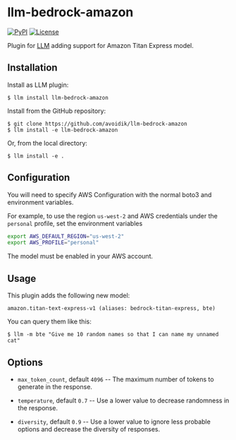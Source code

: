 # llm-bedrock-amazon

[![PyPI](https://img.shields.io/pypi/v/llm-bedrock-amazon.svg)](https://pypi.org/project/llm-bedrock-amazon/)
[![License](https://img.shields.io/badge/license-Apache%202.0-blue.svg)](https://github.com/avoidik/llm-bedrock-amazon/blob/main/LICENSE)

Plugin for [LLM](https://llm.datasette.io/) adding support for Amazon Titan Express model.

## Installation

Install as LLM plugin:

```terminal
$ llm install llm-bedrock-amazon
```

Install from the GitHub repository:

```terminal
$ git clone https://github.com/avoidik/llm-bedrock-amazon
$ llm install -e llm-bedrock-amazon
```

Or, from the local directory:

```terminal
$ llm install -e .
```

## Configuration

You will need to specify AWS Configuration with the normal boto3 and environment variables.

For example, to use the region `us-west-2` and AWS credentials under the `personal` profile, set the environment variables

```bash
export AWS_DEFAULT_REGION="us-west-2"
export AWS_PROFILE="personal"
```

The model must be enabled in your AWS account.

## Usage

This plugin adds the following new model:

```
amazon.titan-text-express-v1 (aliases: bedrock-titan-express, bte)
```

You can query them like this:

```terminal
$ llm -m bte "Give me 10 random names so that I can name my unnamed cat"
```

## Options

- `max_token_count`, default `4096` -- The maximum number of tokens to generate in the response.

- `temperature`, default `0.7` -- Use a lower value to decrease randomness in the response.

- `diversity`, default `0.9` -- Use a lower value to ignore less probable options and decrease the diversity of responses.
